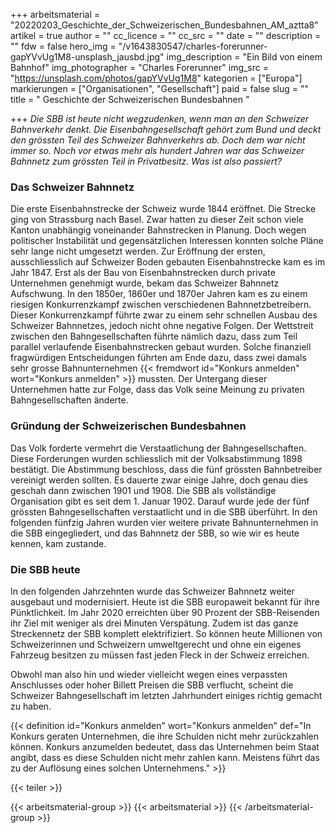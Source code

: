 +++
arbeitsmaterial = "20220203_Geschichte_der_Schweizerischen_Bundesbahnen_AM_aztta8"
artikel = true
author = ""
cc_licence = ""
cc_src = ""
date = ""
description = ""
fdw = false
hero_img = "/v1643830547/charles-forerunner-gapYVvUg1M8-unsplash_jausbd.jpg"
img_description = "Ein Bild von einem Bahnhof"
img_photographer = "Charles Forerunner"
img_src = "https://unsplash.com/photos/gapYVvUg1M8"
kategorien = ["Europa"]
markierungen = ["Organisationen", "Gesellschaft"]
paid = false
slug = ""
title = " Geschichte der Schweizerischen Bundesbahnen "

+++
_Die SBB ist heute nicht wegzudenken, wenn man an den Schweizer Bahnverkehr denkt. Die Eisenbahngesellschaft gehört zum Bund und deckt den grössten Teil des Schweizer Bahnverkehrs ab. Doch dem war nicht immer so. Noch vor etwas mehr als hundert Jahren war das Schweizer Bahnnetz zum grössten Teil in Privatbesitz. Was ist also passiert?_

### Das Schweizer Bahnnetz

Die erste Eisenbahnstrecke der Schweiz wurde 1844 eröffnet. Die Strecke ging von Strassburg nach Basel. Zwar hatten zu dieser Zeit schon viele Kanton unabhängig voneinander Bahnstrecken in Planung. Doch wegen politischer Instabilität und gegensätzlichen Interessen konnten solche Pläne sehr lange nicht umgesetzt werden. Zur Eröffnung der ersten, ausschliesslich auf Schweizer Boden gebauten Eisenbahnstrecke kam es im Jahr 1847. Erst als der Bau von Eisenbahnstrecken durch private Unternehmen genehmigt wurde, bekam das Schweizer Bahnnetz Aufschwung. In den 1850er, 1860er und 1870er Jahren kam es zu einem riesigen Konkurrenzkampf zwischen verschiedenen Bahnnetzbetreibern. Dieser Konkurrenzkampf führte zwar zu einem sehr schnellen Ausbau des Schweizer Bahnnetzes, jedoch nicht ohne negative Folgen. Der Wettstreit zwischen den Bahngesellschaften führte nämlich dazu, dass zum Teil parallel verlaufende Eisenbahnstrecken gebaut wurden. Solche finanziell fragwürdigen Entscheidungen führten am Ende dazu, dass zwei damals sehr grosse Bahnunternehmen {{< fremdwort id="Konkurs anmelden" wort="Konkurs anmelden" >}} mussten. Der Untergang dieser Unternehmen hatte zur Folge, dass das Volk seine Meinung zu privaten Bahngesellschaften änderte.

### Gründung der Schweizerischen Bundesbahnen

Das Volk forderte vermehrt die Verstaatlichung der Bahngesellschaften. Diese Forderungen wurden schliesslich mit der Volksabstimmung 1898 bestätigt. Die Abstimmung beschloss, dass die fünf grössten Bahnbetreiber vereinigt werden sollten. Es dauerte zwar einige Jahre, doch genau dies geschah dann zwischen 1901 und 1908. Die SBB als vollständige Organisation gibt es seit dem 1. Januar 1902. Darauf wurde jede der fünf grössten Bahngesellschaften verstaatlicht und in die SBB überführt. In den folgenden fünfzig Jahren wurden vier weitere private Bahnunternehmen in die SBB eingegliedert, und das Bahnnetz der SBB, so wie wir es heute kennen, kam zustande.

### Die SBB heute

In den folgenden Jahrzehnten wurde das Schweizer Bahnnetz weiter ausgebaut und modernisiert. Heute ist die SBB europaweit bekannt für ihre Pünktlichkeit. Im Jahr 2020 erreichten über 90 Prozent der SBB-Reisenden ihr Ziel mit weniger als drei Minuten Verspätung. Zudem ist das ganze Streckennetz der SBB komplett elektrifiziert. So können heute Millionen von Schweizerinnen und Schweizern umweltgerecht und ohne ein eigenes Fahrzeug besitzen zu müssen fast jeden Fleck in der Schweiz erreichen.

Obwohl man also hin und wieder vielleicht wegen eines verpassten Anschlusses oder hoher Billett Preisen die SBB verflucht, scheint die Schweizer Bahngesellschaft im letzten Jahrhundert einiges richtig gemacht zu haben.

{{< definition id="Konkurs anmelden" wort="Konkurs anmelden" def="In Konkurs geraten Unternehmen, die ihre Schulden nicht mehr zurückzahlen können. Konkurs anzumelden bedeutet, dass das Unternehmen beim Staat angibt, dass es diese Schulden nicht mehr zahlen kann. Meistens führt das zu der Auflösung eines solchen Unternehmens." >}}

{{< teiler >}}

{{< arbeitsmaterial-group >}}
{{< arbeitsmaterial >}}
{{< /arbeitsmaterial-group >}}